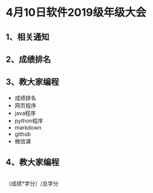 # 4月10日软件2019级年级大会

## 1、相关通知

## 2、成绩排名

## 3、教大家编程

* 成绩排名
* 网页程序
* java程序
* python程序
* markdown
* github
* 微信课

## 4、教大家编程

```html

```

（成绩*学分）/总学分